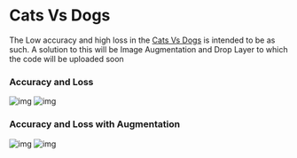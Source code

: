 # Cats Vs Dogs

The Low accuracy and high loss in the [Cats Vs Dogs](https://github.com/Nova1323/Machine-Learning/blob/master/Tensorflow/Cats%20Vs%20Dogs/CatsVsDogs.ipynb) is intended to be as such.
A solution to this will be Image Augmentation and Drop Layer to which the code will be uploaded soon

### Accuracy and Loss

![img](https://github.com/Nova1323/Machine-Learning/blob/master/CNN/Cats%20Vs%20Dogs/Stats/acc.png)
![img](https://github.com/Nova1323/Machine-Learning/blob/master/CNN/Cats%20Vs%20Dogs/Stats/loss.png)

### Accuracy and Loss with Augmentation

![img](https://github.com/Nova1323/Machine-Learning/blob/master/CNN/Cats%20Vs%20Dogs/Stats/aug%20acc.png)
![img](https://github.com/Nova1323/Machine-Learning/blob/master/CNN/Cats%20Vs%20Dogs/Stats/aug%20loss.png)
